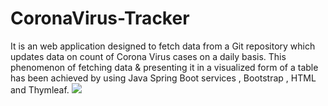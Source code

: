 # CoronaVirus-Tracker
It is an web application designed to fetch data from a Git repository which updates data on count of Corona Virus cases on a daily basis. This phenomenon of fetching data &amp; presenting it in a visualized form of a table has been achieved by using Java Spring Boot services , Bootstrap , HTML and Thymleaf. 
 <img src="![image](https://user-images.githubusercontent.com/81765508/175789275-52335aea-9efc-48fb-a86d-8af6726a89d2.png)">
